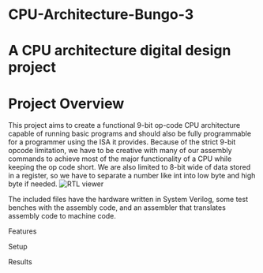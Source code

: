 # CPU-Architecture-Bungo-3
# A CPU architecture digital design project


# Project Overview
This project aims to create a functional 9-bit op-code CPU architecture capable of running basic programs and should also be fully programmable for a programmer using the ISA it provides.
Because of the strict 9-bit opcode limitation, we have to be creative with many of our assembly commands to achieve most of the major functionality of a CPU while keeping the op code short. We are also limited to 8-bit wide of data stored in a register, so we have to separate a number like int into low byte and high byte if needed.
![RTL viewer](https://github.com/user-attachments/assets/66da85ec-b060-4730-827a-a66d05f7e9ae)

The included files have the hardware written in System Verilog, some test benches with the assembly code, and an assembler that translates assembly code to machine code.

 Features



 Setup





 Results

